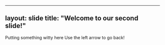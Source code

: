  ---
layout: slide
title: "Welcome to our second slide!"
---
Putting something witty here 
Use the left arrow to go back!
